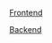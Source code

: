 [Frontend](https://stark-bastion-72023.herokuapp.com/)

[Backend](https://stark-bastion-72023.herokuapp.com/api/persons)